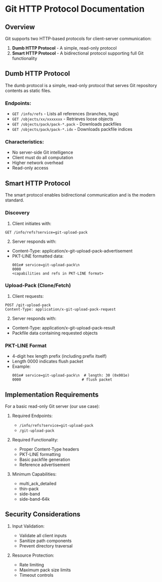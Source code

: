 # Git HTTP Protocol Documentation

## Overview

Git supports two HTTP-based protocols for client-server communication:
1. **Dumb HTTP Protocol** - A simple, read-only protocol
2. **Smart HTTP Protocol** - A bidirectional protocol supporting full Git functionality

## Dumb HTTP Protocol

The dumb protocol is a simple, read-only protocol that serves Git repository contents as static files.

### Endpoints:
- `GET /info/refs` - Lists all references (branches, tags)
- `GET /objects/xx/xxxxxxx` - Retrieves loose objects
- `GET /objects/pack/pack-*.pack` - Downloads packfiles
- `GET /objects/pack/pack-*.idx` - Downloads packfile indices

### Characteristics:
- No server-side Git intelligence
- Client must do all computation
- Higher network overhead
- Read-only access

## Smart HTTP Protocol

The smart protocol enables bidirectional communication and is the modern standard.

### Discovery

1. Client initiates with:
```
GET /info/refs?service=git-upload-pack
```

2. Server responds with:
- Content-Type: application/x-git-upload-pack-advertisement
- PKT-LINE formatted data:
  ```
  001e# service=git-upload-pack\n
  0000
  <capabilities and refs in PKT-LINE format>
  ```

### Upload-Pack (Clone/Fetch)

1. Client requests:
```
POST /git-upload-pack
Content-Type: application/x-git-upload-pack-request
```

2. Server responds with:
- Content-Type: application/x-git-upload-pack-result
- Packfile data containing requested objects

### PKT-LINE Format

- 4-digit hex length prefix (including prefix itself)
- Length 0000 indicates flush packet
- Example:
  ```
  001e# service=git-upload-pack\n  # length: 30 (0x001e)
  0000                            # flush packet
  ```

## Implementation Requirements

For a basic read-only Git server (our use case):

1. Required Endpoints:
   - `/info/refs?service=git-upload-pack`
   - `/git-upload-pack`

2. Required Functionality:
   - Proper Content-Type headers
   - PKT-LINE formatting
   - Basic packfile generation
   - Reference advertisement

3. Minimum Capabilities:
   - multi_ack_detailed
   - thin-pack
   - side-band
   - side-band-64k

## Security Considerations

1. Input Validation:
   - Validate all client inputs
   - Sanitize path components
   - Prevent directory traversal

2. Resource Protection:
   - Rate limiting
   - Maximum pack size limits
   - Timeout controls